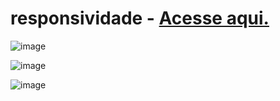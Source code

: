 # responsividade - <a href="paulovarrone.github.io/responsivo" target="_blank">Acesse aqui.</a>

![image](https://user-images.githubusercontent.com/100317569/216343158-832b90b5-8476-4c6a-b3f5-e890530732d9.png)

![image](https://user-images.githubusercontent.com/100317569/218192238-d3ac1013-2258-429a-b5eb-a2b41e844a11.png)


![image](https://user-images.githubusercontent.com/100317569/216343077-f769139f-9c7c-4ed1-bdc3-a110619cc0ed.png)
